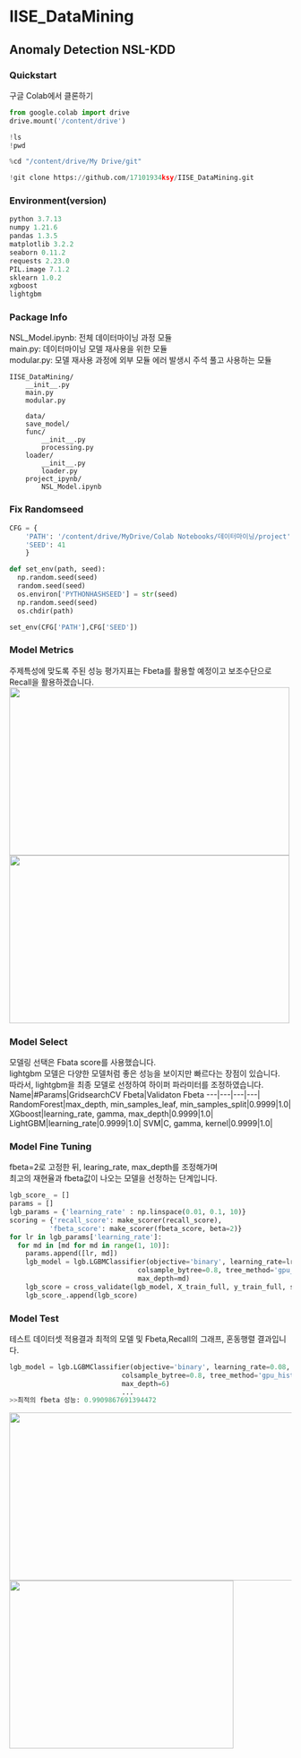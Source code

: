 # IISE_DataMining

## Anomaly Detection NSL-KDD

### Quickstart

구글 Colab에서 클론하기

```python
from google.colab import drive
drive.mount('/content/drive')

!ls
!pwd

%cd "/content/drive/My Drive/git"

!git clone https://github.com/17101934ksy/IISE_DataMining.git
```

### Environment(version)
```python
python 3.7.13
numpy 1.21.6
pandas 1.3.5
matplotlib 3.2.2
seaborn 0.11.2
requests 2.23.0
PIL.image 7.1.2
sklearn 1.0.2
xgboost
lightgbm

```
### Package Info
NSL_Model.ipynb: 전체 데이터마이닝 과정 모듈   
main.py: 데이터마이닝 모델 재사용을 위한 모듈  
modular.py: 모델 재사용 과정에 외부 모듈 에러 발생시 주석 풀고 사용하는 모듈

```pathon
IISE_DataMining/
    __init__.py
    main.py
    modular.py
    
    data/
    save_model/
    func/
        __init__.py
        processing.py
    loader/
        __init__.py
        loader.py
    project_ipynb/
        NSL_Model.ipynb
```

### Fix Randomseed
```python
CFG = {
    'PATH': '/content/drive/MyDrive/Colab Notebooks/데이터마이닝/project',
    'SEED': 41
    }

def set_env(path, seed):
  np.random.seed(seed)
  random.seed(seed)
  os.environ['PYTHONHASHSEED'] = str(seed)
  np.random.seed(seed)
  os.chdir(path)

set_env(CFG['PATH'],CFG['SEED'])
```
### Model Metrics
주제특성에 맞도록 주된 성능 평가지표는 Fbeta를 활용할 예정이고 보조수단으로 Recall을 활용하겠습니다.
<img src="https://user-images.githubusercontent.com/88478829/169639782-9fe799b4-6ce9-4154-b17f-45db8db74187.png" width="500" height="300"/>                                                                                                 <img src="https://user-images.githubusercontent.com/88478829/169639780-bbf5b2bc-3f8d-4ae0-96d3-a0a4ff30d460.png" width="500" height="300"/>

### Model Select
모델링 선택은 Fbata score를 사용했습니다.  
lightgbm 모델은 다양한 모델처럼 좋은 성능을 보이지만 빠르다는 장점이 있습니다.  
따라서, lightgbm을 최종 모델로 선정하여 하이퍼 파라미터를 조정하였습니다. 
Name|#Params|GridsearchCV Fbeta|Validaton Fbeta
---|---|---|---|
RandomForest|max_depth, min_samples_leaf, min_samples_split|0.9999|1.0|
XGboost|learning_rate, gamma, max_depth|0.9999|1.0|
LightGBM|learning_rate|0.9999|1.0|
SVM|C, gamma, kernel|0.9999|1.0|
  
  

### Model Fine Tuning
fbeta=2로 고정한 뒤, learing_rate, max_depth를 조정해가며   
최고의 재현율과 fbeta값이 나오는 모델을 선정하는 단계입니다.
```python
lgb_score_ = []
params = []
lgb_params = {'learning_rate' : np.linspace(0.01, 0.1, 10)}
scoring = {'recall_score': make_scorer(recall_score),
          'fbeta_score': make_scorer(fbeta_score, beta=2)}
for lr in lgb_params['learning_rate']:
  for md in [md for md in range(1, 10)]:
    params.append([lr, md])
    lgb_model = lgb.LGBMClassifier(objective='binary', learning_rate=lr, n_estimators=100, subsample=0.75, 
                                colsample_bytree=0.8, tree_method='gpu_hist', random_state=CFG['SEED'],
                                max_depth=md)
    lgb_score = cross_validate(lgb_model, X_train_full, y_train_full, scoring=scoring)
    lgb_score_.append(lgb_score)
```
   
### Model Test
테스트 데이터셋 적용결과 최적의 모델 및 Fbeta,Recall의 그래프, 혼동행렬 결과입니다.
```python
lgb_model = lgb.LGBMClassifier(objective='binary', learning_rate=0.08, n_estimators=100, subsample=0.75, 
                            colsample_bytree=0.8, tree_method='gpu_hist', random_state=CFG['SEED'],
                            max_depth=6)
                            ...
>>최적의 fbeta 성능: 0.9909867691394472
```
<img src="https://user-images.githubusercontent.com/88478829/169640702-82431313-ce0d-467c-8438-a29a09e01e59.png" width="600" height="300"/>                             <img src="https://user-images.githubusercontent.com/88478829/169640738-1acf4866-a0f1-4675-ae86-68fa04972186.png" width="400" height="300"/>
